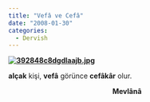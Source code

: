 ```yaml
---
title: "Vefâ ve Cefâ"
date: "2008-01-30"
categories: 
  - Dervish
---
```


**[![392848c8dgdlaajb.jpg](/uploads/2008/01/392848c8dgdlaajb.jpg)](/uploads/2008/01/392848c8dgdlaajb.jpg "392848c8dgdlaajb.jpg")**

**alçak** kişi, **vefâ** görünce **cefâkâr** olur.

                                                     **Mevlânâ**
